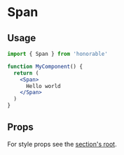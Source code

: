 # Span

## Usage

```jsx
import { Span } from 'honorable'

function MyComponent() {
  return (
    <Span>
      Hello world
    </Span>
  )
}
```

## Props

For style props see the [section's root](/components/html-tags).
